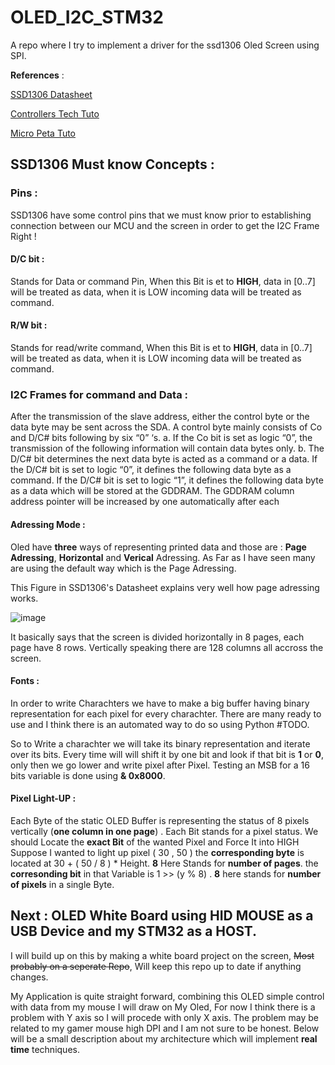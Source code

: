 # OLED_I2C_STM32
A repo where I try to implement a driver for the ssd1306 Oled Screen using SPI.

**References** : 

[SSD1306 Datasheet](https://cdn-shop.adafruit.com/datasheets/SSD1306.pdf)

[Controllers Tech Tuto](https://controllerstech.com/oled-display-using-i2c-stm32/)

[Micro Peta Tuto](https://www.youtube.com/@NizarMohideen/videos)

## SSD1306 Must know Concepts : 

### Pins :
SSD1306 have some control pins that we must know prior to establishing connection between our MCU and the screen in order to get the I2C Frame Right ! 

#### D/C bit :

Stands for Data or command Pin, When this Bit is et to **HIGH**, data in  [0..7] will be treated as data, when it is LOW incoming data will be treated as command.

#### R/W bit :

Stands for read/write command, When this Bit is et to **HIGH**, data in  [0..7] will be treated as data, when it is LOW incoming data will be treated as command.

### I2C Frames for command and Data : 

After the transmission of the slave address, either the control byte or the data byte may be sent across
the SDA. A control byte mainly consists of Co and D/C# bits following by six “0” ‘s.
a. If the Co bit is set as logic “0”, the transmission of the following information will contain
data bytes only.
b. The D/C# bit determines the next data byte is acted as a command or a data. If the D/C# bit is
set to logic “0”, it defines the following data byte as a command. If the D/C# bit is set to
logic “1”, it defines the following data byte as a data which will be stored at the GDDRAM.
The GDDRAM column address pointer will be increased by one automatically after each 


#### Adressing Mode : 

Oled have **three** ways of representing printed data and those are : **Page Adressing**, **Horizontal** and **Verical** Adressing.
As Far as I have seen many are using the default way which is the Page Adressing.

This Figure in SSD1306's Datasheet explains very well how page adressing works.

![image](https://github.com/oussemajelassi/OLED_I2C_STM32/assets/100140668/3723ed95-38bc-44d6-a421-11dd16c81287)

It basically says that the screen is divided horizontally in 8 pages, each page have 8 rows.
Vertically speaking there are 128 columns all accross the screen.


#### Fonts :

In order to write Charachters we have to make a big buffer having binary representation for each pixel for every charachter.
There are many ready to use and I think there is an automated way to do so using Python #TODO.

So to Write a charachter we will take its binary representation and iterate over its bits. Every time will will shift it by one bit and look if that bit is **1** or **0**, only then we go lower and write pixel after Pixel.
Testing an MSB for a 16 bits variable is done using **& 0x8000**. 

#### Pixel Light-UP : 

Each Byte of the static OLED Buffer is representing the status of 8 pixels vertically (**one column in one page**) .
Each Bit stands for a pixel status.
We should Locate the **exact Bit** of the wanted Pixel and Force It into HIGH
Suppose I wanted to light up pixel ( 30 , 50 )
the **corresponding byte** is located at 30 + ( 50 / 8 ) * Height.  **8** Here Stands for **number of pages**.
the **corresonding bit** in that Variable is 1 >> (y % 8) . **8** here stands for **number of pixels** in a single Byte.

## Next : OLED White Board using HID MOUSE as a USB Device and my STM32 as a HOST.

I will build up on this by making a white board project on the screen, ~~Most probably on a seperate Repo~~, Will keep this repo up to date if anything changes.

My Application is quite straight forward, combining this OLED simple control with data from my mouse I will draw on My Oled, For now I think there is a problem with Y axis so I will procede with only X axis.
The problem may be related to my gamer mouse high DPI and I am not sure to be honest.
Below will be a small description about my architecture which will implement __real time__ techniques.

